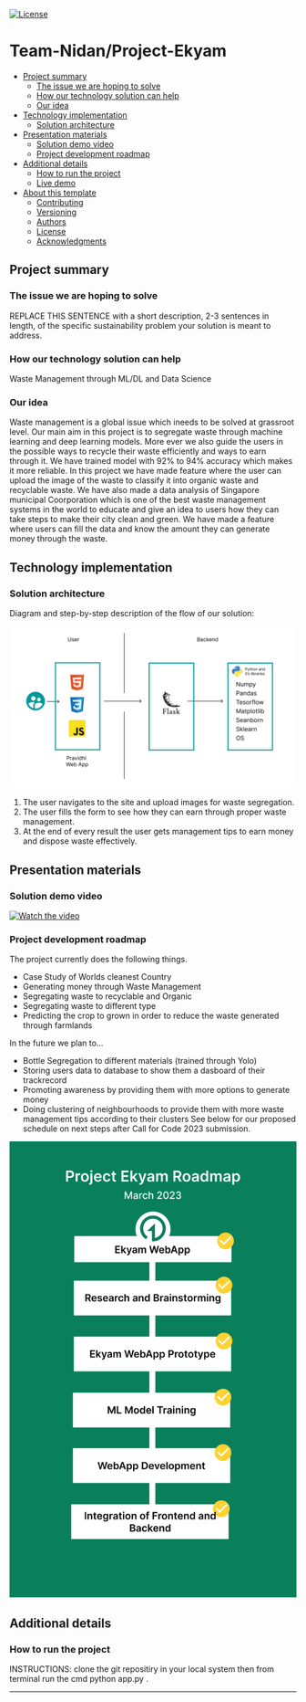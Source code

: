 [![License](https://img.shields.io/badge/License-Apache2-blue.svg)](https://www.apache.org/licenses/LICENSE-2.0) 


# Team-Nidan/Project-Ekyam

- [Project summary](#project-summary)
  - [The issue we are hoping to solve](#the-issue-we-are-hoping-to-solve)
  - [How our technology solution can help](#how-our-technology-solution-can-help)
  - [Our idea](#our-idea)
- [Technology implementation](#technology-implementation)
  - [Solution architecture](#solution-architecture)
- [Presentation materials](#presentation-materials)
  - [Solution demo video](#solution-demo-video)
  - [Project development roadmap](#project-development-roadmap)
- [Additional details](#additional-details)
  - [How to run the project](#how-to-run-the-project)
  - [Live demo](#live-demo)
- [About this template](#about-this-template)
  - [Contributing](#contributing)
  - [Versioning](#versioning)
  - [Authors](#authors)
  - [License](#license)
  - [Acknowledgments](#acknowledgments)


## Project summary

### The issue we are hoping to solve

REPLACE THIS SENTENCE with a short description, 2-3 sentences in length, of the specific sustainability problem your solution is meant to address.

### How our technology solution can help

Waste Management through ML/DL and Data Science

### Our idea

Waste management is a global issue which ineeds to be solved at grassroot level. Our main aim in this project is to segregate waste through machine learning and deep learning models.
More ever we also guide the users in the possible ways to recycle their waste efficiently and ways to earn through it.
We have trained model with 92% to 94% accuracy which makes it more reliable.
In this project we have made feature where the user can upload the image of the waste to classify it into organic waste and recyclable waste.
We have also made a data analysis of Singapore municipal Coorporation which is one of the best waste management systems in the world to educate and give an idea to users how they can take steps to make their city clean and green.
We have made a feature where users can fill the data and know the amount they can generate money through the waste.



## Technology implementation

### Solution architecture

Diagram and step-by-step description of the flow of our solution:

![Roadmap](./images/ekyamarchitecture.png)

1. The user navigates to the site and upload images for waste segregation.
2. The user fills the form to see how they can earn through proper waste management.
3. At the end of every result the user gets management tips to earn money and dispose waste effectively.

## Presentation materials


### Solution demo video

[![Watch the video](https://raw.githubusercontent.com/Liquid-Prep/Liquid-Prep/main/images/readme/IBM-interview-video-image.png)](https://youtu.be/vOgCOoy_Bx0)

### Project development roadmap

The project currently does the following things.

- Case Study of Worlds cleanest Country
- Generating money through Waste Management
- Segregating waste to recyclable and Organic
- Segregating waste to different type
- Predicting the crop to grown in order to reduce the waste generated through farmlands

In the future we plan to...
- Bottle Segregation to different materials (trained through Yolo)
- Storing users data to database to show them a dasboard of their trackrecord
- Promoting awareness by providing them with more options to generate money
- Doing clustering of neighbourhoods to provide them with more waste management tips according to their clusters
See below for our proposed schedule on next steps after Call for Code 2023 submission.

![Roadmap](./images/ekyamroadmap.png)

## Additional details


### How to run the project

INSTRUCTIONS: clone the git repositiry in your local system then from terminal run the cmd python app.py .



---

